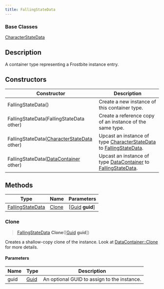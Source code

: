 ```yaml
---
title: FallingStateData
---
```

### Base Classes

[CharacterStateData](/vext/ref/fb/characterstatedata/)

## Description

A container type representing a Frostbite instance entry.

## Constructors

| Constructor                                                                 | Description                                                                                                             |
| --------------------------------------------------------------------------- | ----------------------------------------------------------------------------------------------------------------------- |
| FallingStateData()                                                          | Create a new instance of this container type.                                                                           |
| FallingStateData(FallingStateData other)                                    | Create a reference copy of an instance of the same type.                                                                |
| FallingStateData([CharacterStateData](/vext/ref/fb/characterstatedata/) other)            | Upcast an instance of type [CharacterStateData](/vext/ref/fb/characterstatedata/) to [FallingStateData](/vext/ref/fb/fallingstatedata/).            |
| FallingStateData([DataContainer](/vext/ref/shared/class/datacontainer) other) | Upcast an instance of type [DataContainer](/vext/ref/shared/class/datacontainer) to [FallingStateData](/vext/ref/fb/fallingstatedata/). |

## Methods

| Type                                 | Name            | Parameters                                     |
| ------------------------------------ | --------------- | ---------------------------------------------- |
| [FallingStateData](/vext/ref/fb/fallingstatedata/) | [Clone](#clone) | \[[Guid](/vext/ref/shared/class/guid) **guid**\] |

### Clone

> [FallingStateData](/vext/ref/fb/fallingstatedata/) **Clone**(\[[Guid](/vext/ref/shared/class/guid) **guid**\])

Creates a shallow-copy clone of the instance. Look at [DataContainer::Clone](/vext/ref/shared/class/datacontainer#clone) for more details.

#### Parameters

| Name | Type         | Description                                 |
| ---- | ------------ | ------------------------------------------- |
| guid | [Guid](/vext/ref/shared/class/guid/) | An optional GUID to assign to the instance. |
